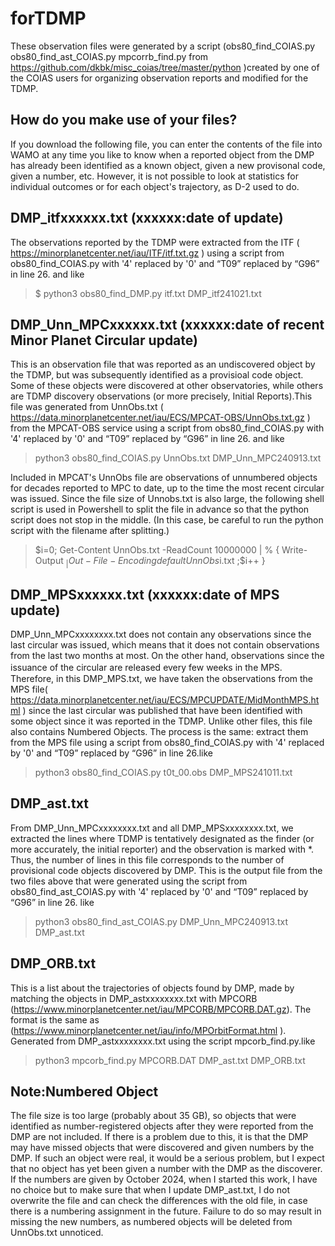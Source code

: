 # forTDMP

These observation files were generated by a script (obs80_find_COIAS.py  obs80_find_ast_COIAS.py  mpcorrb_find.py from https://github.com/dkbk/misc_coias/tree/master/python )created by one of the COIAS users for organizing observation reports and modified for the TDMP.

## How do you make use of your files?
If you download the following file, you can enter the contents of the file into WAMO at any time you like to know when a reported object from the DMP has already been identified as a known object, given a new provisonal code, given a number, etc.
However, it is not possible to look at statistics for individual outcomes or for each object's trajectory, as D-2 used to do.

## DMP_itfxxxxxx.txt (xxxxxx:date of update)
The observations reported by the TDMP were extracted from the ITF ( https://minorplanetcenter.net/iau/ITF/itf.txt.gz ) using a script from obs80_find_COIAS.py with '4' replaced by '0' and “T09” replaced by “G96” in line 26. and like
> $ python3 obs80_find_DMP.py itf.txt DMP_itf241021.txt

## DMP_Unn_MPCxxxxxx.txt (xxxxxx:date of recent Minor Planet Circular update)
This is an observation file that was reported as an undiscovered object by the TDMP, but was subsequently identified as a provisioal code object. Some of these objects were discovered at other observatories, while others are TDMP discovery observations (or more precisely, Initial Reports).This file was generated from UnnObs.txt ( https://data.minorplanetcenter.net/iau/ECS/MPCAT-OBS/UnnObs.txt.gz ) from the MPCAT-OBS service using a script from obs80_find_COIAS.py with '4' replaced by '0' and “T09” replaced by “G96” in line 26. and like
> python3 obs80_find_COIAS.py UnnObs.txt DMP_Unn_MPC240913.txt

Included in MPCAT's UnnObs file are observations of unnumbered objects for decades reported to MPC to date, up to the time the most recent circular was issued.
Since the file size of Unnobs.txt is also large, the following shell script is used in Powershell to split the file in advance so that the python script does not stop in the middle. (In this case, be careful to run the python script with the filename after splitting.)
> $i=0; Get-Content UnnObs.txt -ReadCount 10000000 | % { Write-Output $_ | Out-File -Encoding default UnnObs$i.txt  ;$i++ }

## DMP_MPSxxxxxx.txt (xxxxxx:date of MPS update)
DMP_Unn_MPCxxxxxxxx.txt does not contain any observations since the last circular was issued, which means that it does not contain observations from the last two months at most. On the other hand, observations since the issuance of the circular are released every few weeks in the MPS.　
Therefore, in this DMP_MPS.txt, we have taken the observations from the MPS file( https://data.minorplanetcenter.net/iau/ECS/MPCUPDATE/MidMonthMPS.html ) since the last circular was published that have been identified with some object since it was reported in the TDMP.
Unlike other files, this file also contains Numbered Objects. The process is the same: extract them from the MPS file using a script from obs80_find_COIAS.py with '4' replaced by '0' and “T09” replaced by “G96” in line 26.like
> python3 obs80_find_COIAS.py t0t_00.obs DMP_MPS241011.txt 

## DMP_ast.txt
From DMP_Unn_MPCxxxxxxxx.txt and all DMP_MPSxxxxxxxx.txt, we extracted the lines where TDMP is tentatively designated as the finder (or more accurately, the initial reporter) and the observation is marked with *. Thus, the number of lines in this file corresponds to the number of provisional code objects discovered by DMP.
This is the output file from the two files above that were generated using the script from obs80_find_ast_COIAS.py with '4' replaced by '0' and “T09” replaced by “G96” in line 26. like
> python3 obs80_find_ast_COIAS.py DMP_Unn_MPC240913.txt DMP_ast.txt 

## DMP_ORB.txt 
This is a list about the trajectories of objects found by DMP, made by matching the objects in DMP_astxxxxxxxx.txt with MPCORB (https://www.minorplanetcenter.net/iau/MPCORB/MPCORB.DAT.gz). The format is the same as (https://www.minorplanetcenter.net/iau/info/MPOrbitFormat.html ). Generated from DMP_astxxxxxxxx.txt using the script mpcorb_find.py.like
> python3 mpcorb_find.py MPCORB.DAT DMP_ast.txt DMP_ORB.txt

## Note:Numbered Object
The file size is too large (probably about 35 GB), so objects that were identified as number-registered objects after they were reported from the DMP are not included. If there is a problem due to this, it is that the DMP may have missed objects that were discovered and given numbers by the DMP. If such an object were real, it would be a serious problem, but I expect that no object has yet been given a number with the DMP as the discoverer.
If the numbers are given by October 2024, when I started this work, I have no choice but to make sure that when I update DMP_ast.txt, I do not overwrite the file and can check the differences with the old file, in case there is a numbering assignment in the future. Failure to do so may result in missing the new numbers, as numbered objects will be deleted from UnnObs.txt unnoticed.
